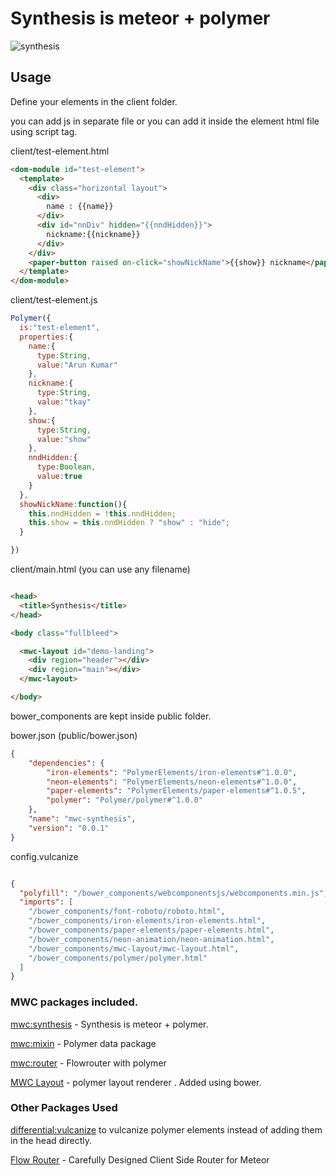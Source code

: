 # Synthesis is meteor + polymer

![synthesis](https://cloud.githubusercontent.com/assets/6007432/14216602/681d296e-f867-11e5-986a-346de25943b2.gif)

## Usage

Define your elements in the client folder.

you can add js in separate file or you can add it inside the element html file using script tag.

client/test-element.html


```html
<dom-module id="test-element">
  <template>
    <div class="horizontal layout">
      <div>
        name : {{name}}
      </div>
      <div id="nnDiv" hidden="{{nndHidden}}">
        nickname:{{nickname}}
      </div>
    </div>
    <paper-button raised on-click="showNickName">{{show}} nickname</paper-button>
  </template>
</dom-module>
```
client/test-element.js

```js
Polymer({
  is:"test-element",
  properties:{
    name:{
      type:String,
      value:"Arun Kumar"
    },
    nickname:{
      type:String,
      value:"tkay"
    },
    show:{
      type:String,
      value:"show"
    },
    nndHidden:{
      type:Boolean,
      value:true
    }
  },
  showNickName:function(){
    this.nndHidden = !this.nndHidden;
    this.show = this.nndHidden ? "show" : "hide";
  }

})
```

client/main.html (you can use any filename)

```html

<head>
  <title>Synthesis</title>
</head>

<body class="fullbleed">

  <mwc-layout id="demo-landing">
    <div region="header"></div>
    <div region="main"></div>
  </mwc-layout>

</body>

```

bower_components are kept inside public folder.

bower.json (public/bower.json)

```json
{
    "dependencies": {
        "iron-elements": "PolymerElements/iron-elements#^1.0.0",
        "neon-elements": "PolymerElements/neon-elements#^1.0.0",
        "paper-elements": "PolymerElements/paper-elements#^1.0.5",
        "polymer": "Polymer/polymer#^1.0.0"
    },
    "name": "mwc-synthesis",
    "version": "0.0.1"
}

```

config.vulcanize

```json

{
  "polyfill": "/bower_components/webcomponentsjs/webcomponents.min.js",
  "imports": [
    "/bower_components/font-roboto/roboto.html",
    "/bower_components/iron-elements/iron-elements.html",
    "/bower_components/paper-elements/paper-elements.html",
    "/bower_components/neon-animation/neon-animation.html",
    "/bower_components/mwc-layout/mwc-layout.html",
    "/bower_components/polymer/polymer.html"
  ]
}

```


### MWC packages included.

[mwc:synthesis](https://github.com/meteorwebcomponents/synthesis) -  Synthesis is meteor + polymer.

[mwc:mixin](https://github.com/meteorwebcomponents/mixin) -  Polymer data package

[mwc:router](https://github.com/meteorwebcomponents/router) - Flowrouter with polymer


[MWC Layout](https://github.com/meteorwebcomponents/layout) - polymer layout renderer . Added using bower.


### Other Packages Used

[differential:vulcanize](https://atmospherejs.com/differential/vulcanize) to vulcanize polymer elements instead of adding them in the head directly.

[Flow Router](https://github.com/kadirahq/flow-router) - Carefully Designed Client Side Router for Meteor

